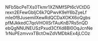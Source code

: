 NFb5bcPeTXs0Tkmr1XZNMfSPt6cVCtDG
rexn2EFewGbIjC6k7QPwvK9eY6bZyeLf
mIe0fBJusemiIXewRdQCDaXOKX6oQgbs
pfMJkkedC7qoVHOIISrTAuKnB7Rs5nQD
ebQgNNUNEUSzPxud3CfXd8Bl0OqJcnNe
1rNuPEzmvvxTBctOwZdVMDbkEx4jLCOz
